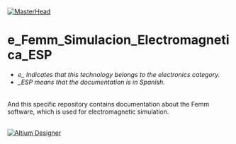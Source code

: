 
<h6 align="justify"></h6>

[![MasterHead](http://dicer0.com/wp-content/uploads/2023/09/Femm-di_cer0-Banner.png)](https://dicer0.com/#skills)
# e_Femm_Simulacion_Electromagnetica_ESP
<h6 align="justify">
  <ul>
    <li>e_ Indicates that this technology belongs to the electronics category.</li>
    <li>_ESP means that the documentation is in Spanish.</li>
  </ul>
</h6>
And this specific repository contains documentation about the Femm software, which is used for electromagnetic simulation. 
&nbsp;
<br/>
&nbsp;

[![Altium Designer](http://dicer0.com/wp-content/uploads/2024/05/e_Femm_MkII.png)](https://dicer0.com/#skills)

